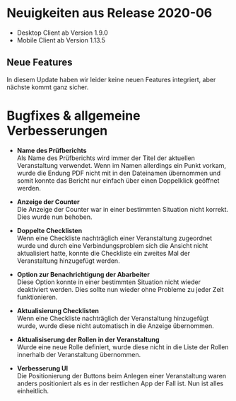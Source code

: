 # Neuigkeiten aus Release 2020-06

* Desktop Client ab Version 1.9.0
* Mobile Client ab Version 1.13.5

## Neue Features

In diesem Update haben wir leider keine neuen Features integriert, aber nächste kommt ganz sicher.

# Bugfixes & allgemeine Verbesserungen

- **Name des Prüfberichts** <br>
Als Name des Prüfberichts wird immer der Titel der aktuellen Veranstaltung verwendet. Wenn im Namen allerdings ein Punkt vorkam, wurde die Endung PDF nicht mit in den Dateinamen übernommen und somit konnte das Bericht nur einfach über einen Doppelklick geöffnet werden.

- **Anzeige der Counter** <br>
Die Anzeige der Counter war in einer bestimmten Situation nicht korrekt. Dies wurde nun behoben.

- **Doppelte Checklisten** <br>
Wenn eine Checkliste nachträglich einer Veranstaltung zugeordnet wurde und durch eine Verbindungsproblem sich die Ansicht nicht aktualisiert hatte, konnte die Checkliste ein zweites Mal der Veranstaltung hinzugefügt werden.

- **Option zur Benachrichtigung der Abarbeiter** <br>
Diese Option konnte in einer bestimmten Situation nicht wieder deaktiviert werden. Dies sollte nun wieder ohne Probleme zu jeder Zeit funktionieren.

- **Aktualisierung Checklisten** <br>
Wenn eine Checkliste nachträglich der Veranstaltung hinzugefügt wurde, wurde diese nicht automatisch in die Anzeige übernommen. 

- **Aktualisiserung der Rollen in der Veranstaltung** <br>
Wurde eine neue Rolle definiert, wurde diese nicht in die Liste der Rollen innerhalb der Veranstaltung übernommen.

- **Verbesserung UI** <br>
Die Positionierung der Buttons beim Anlegen einer Veranstaltung waren anders positioniert als es in der restlichen App der Fall ist. Nun ist alles einheitlich.
